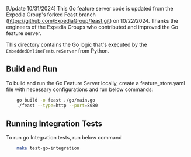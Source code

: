 [Update 10/31/2024] This Go feature server code is updated from the Expedia Group's forked Feast branch (https://github.com/ExpediaGroup/feast.git) on 10/22/2024. Thanks the engineers of the Expedia Groups who contributed and improved the Go feature server.  


This directory contains the Go logic that's executed by the `EmbeddedOnlineFeatureServer` from Python.

## Build and Run
To build and run the Go Feature Server locally, create a feature_store.yaml file with necessary configurations and run below commands:

```bash
    go build -o feast ./go/main.go
    ./feast --type=http --port=8080
```

## Running Integration Tests

To run go Integration tests, run below command

```bash
    make test-go-integration
```